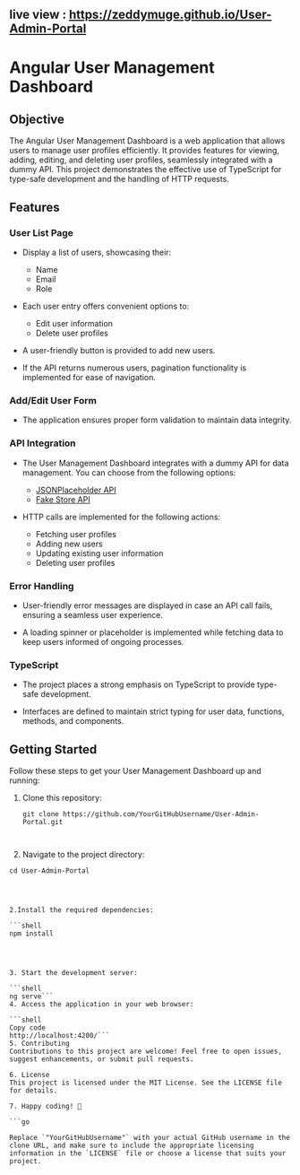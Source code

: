## live view : https://zeddymuge.github.io/User-Admin-Portal
# Angular User Management Dashboard

## Objective

The Angular User Management Dashboard is a web application that allows users to manage user profiles efficiently. It provides features for viewing, adding, editing, and deleting user profiles, seamlessly integrated with a dummy API. This project demonstrates the effective use of TypeScript for type-safe development and the handling of HTTP requests.

## Features

### User List Page

- Display a list of users, showcasing their:
  - Name
  - Email
  - Role

- Each user entry offers convenient options to:
  - Edit user information
  - Delete user profiles

- A user-friendly button is provided to add new users.

- If the API returns numerous users, pagination functionality is implemented for ease of navigation.

### Add/Edit User Form

- The application ensures proper form validation to maintain data integrity.

### API Integration

- The User Management Dashboard integrates with a dummy API for data management. You can choose from the following options:
  - [JSONPlaceholder API](https://jsonplaceholder.typicode.com/)
  - [Fake Store API](https://fakestoreapi.com/docs)

- HTTP calls are implemented for the following actions:
  - Fetching user profiles
  - Adding new users
  - Updating existing user information
  - Deleting user profiles

### Error Handling

- User-friendly error messages are displayed in case an API call fails, ensuring a seamless user experience.

- A loading spinner or placeholder is implemented while fetching data to keep users informed of ongoing processes.

### TypeScript

- The project places a strong emphasis on TypeScript to provide type-safe development.

- Interfaces are defined to maintain strict typing for user data, functions, methods, and components.

## Getting Started

Follow these steps to get your User Management Dashboard up and running:

1. Clone this repository:
   ```shell
   git clone https://github.com/YourGitHubUsername/User-Admin-Portal.git



1. Navigate to the project directory:

 ```shell
cd User-Admin-Portal




2.Install the required dependencies:

 ```shell
npm install




3. Start the development server:

 ```shell
ng serve```
4. Access the application in your web browser:

 ```shell
Copy code
http://localhost:4200/```
5. Contributing
Contributions to this project are welcome! Feel free to open issues, suggest enhancements, or submit pull requests.

6. License
This project is licensed under the MIT License. See the LICENSE file for details.

7. Happy coding! 🚀

 ```go

Replace `"YourGitHubUsername"` with your actual GitHub username in the clone URL, and make sure to include the appropriate licensing information in the `LICENSE` file or choose a license that suits your project.
